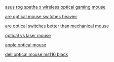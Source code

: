 <p><a href="asus-rog-spatha-x-wireless-optical-gaming-mouse.md">asus rog spatha x wireless optical gaming mouse</a></p>
<p><a href="are-optical-mouse-switches-heavier.md">are optical mouse switches heavier</a></p>
<p><a href="are-optical-switches-better-than-mechanical-mouse.md">are optical switches better than mechanical mouse</a></p>
<p><a href="optical-vs-laser-mouse.md">optical vs laser mouse</a></p>
<p><a href="apple-optical-mouse.md">apple optical mouse</a></p>
<p><a href="dell-optical-mouse-ms116-black.md">dell optical mouse ms116 black</a></p>
